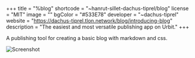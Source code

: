 +++
title = "%blog"
shortcode = "~hanrut-sillet-dachus-tiprel/blog"
license = "MIT"
image = ""
bgColor = "#533E78"
developer = "~dachus-tiprel"
website = "https://dachus-tiprel.tlon.network/blog/introducing-blog"
description = "The easiest and most versatile publishing app on Urbit."
+++

A publishing tool for creating a basic blog with markdown and css.

![Screenshot](https://storage.googleapis.com/media.urbit.org/site/ecosystem/applications/blog.png)
